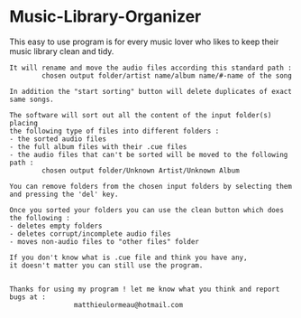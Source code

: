 # Music-Library-Organizer

This easy to use program is for every music lover who likes to keep their music library clean and tidy. 

	It will rename and move the audio files according this standard path :
			chosen output folder/artist name/album name/#-name of the song

	In addition the "start sorting" button will delete duplicates of exact same songs.

	The software will sort out all the content of the input folder(s) placing 
	the following type of files into different folders : 
	- the sorted audio files 
	- the full album files with their .cue files 
	- the audio files that can't be sorted will be moved to the following path :
			chosen output folder/Unknown Artist/Unknown Album 

	You can remove folders from the chosen input folders by selecting them and pressing the 'del' key.

	Once you sorted your folders you can use the clean button which does the following :
	- deletes empty folders
	- deletes corrupt/incomplete audio files
	- moves non-audio files to "other files" folder

	If you don't know what is .cue file and think you have any,
	it doesn't matter you can still use the program.


	Thanks for using my program ! let me know what you think and report bugs at :
					matthieulormeau@hotmail.com
